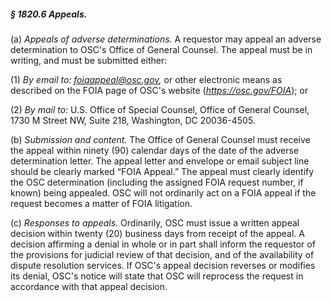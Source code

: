 ##### § 1820.6 Appeals. #####

(a) *Appeals of adverse determinations.* A requestor may appeal an adverse determination to OSC's Office of General Counsel. The appeal must be in writing, and must be submitted either:

(1) *By email to: foiaappeal@osc.gov,* or other electronic means as described on the FOIA page of OSC's website (*https://osc.gov/FOIA*); or

(2) *By mail to:* U.S. Office of Special Counsel, Office of General Counsel, 1730 M Street NW, Suite 218, Washington, DC 20036-4505.

(b) *Submission and content.* The Office of General Counsel must receive the appeal within ninety (90) calendar days of the date of the adverse determination letter. The appeal letter and envelope or email subject line should be clearly marked “FOIA Appeal.” The appeal must clearly identify the OSC determination (including the assigned FOIA request number, if known) being appealed. OSC will not ordinarily act on a FOIA appeal if the request becomes a matter of FOIA litigation.

(c) *Responses to appeals.* Ordinarily, OSC must issue a written appeal decision within twenty (20) business days from receipt of the appeal. A decision affirming a denial in whole or in part shall inform the requestor of the provisions for judicial review of that decision, and of the availability of dispute resolution services. If OSC's appeal decision reverses or modifies its denial, OSC's notice will state that OSC will reprocess the request in accordance with that appeal decision.